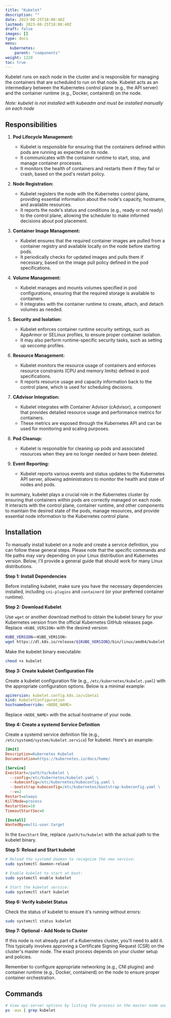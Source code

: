```yaml
---
title: "Kubelet"
description: ""
date: 2023-08-25T18:08:40Z
lastmod: 2023-08-25T18:08:40Z
draft: false
images: []
type: docs
menu:
  kubernetes:
    parent: "components"
weight: 1220
toc: true
---
```


Kubelet runs on each node in the cluster and is responsible for managing the containers that are scheduled to run on that node. Kubelet acts as an intermediary between the Kubernetes control plane (e.g., the API server) and the container runtime (e.g., Docker, containerd) on the node. 

*Note: kubelet is not installed with kubeadm and must be installed manually on each node*

## Responsibilities

1. **Pod Lifecycle Management:**
   - Kubelet is responsible for ensuring that the containers defined within pods are running as expected on its node.
   - It communicates with the container runtime to start, stop, and manage container processes.
   - It monitors the health of containers and restarts them if they fail or crash, based on the pod's restart policy.

2. **Node Registration:**
   - Kubelet registers the node with the Kubernetes control plane, providing essential information about the node's capacity, hostname, and available resources.
   - It reports the node's status and conditions (e.g., ready or not ready) to the control plane, allowing the scheduler to make informed decisions about pod placement.

3. **Container Image Management:**
   - Kubelet ensures that the required container images are pulled from a container registry and available locally on the node before starting pods.
   - It periodically checks for updated images and pulls them if necessary, based on the image pull policy defined in the pod specifications.

4. **Volume Management:**
   - Kubelet manages and mounts volumes specified in pod configurations, ensuring that the required storage is available to containers.
   - It integrates with the container runtime to create, attach, and detach volumes as needed.

5. **Security and Isolation:**
   - Kubelet enforces container runtime security settings, such as AppArmor or SELinux profiles, to ensure proper container isolation.
   - It may also perform runtime-specific security tasks, such as setting up seccomp profiles.

6. **Resource Management:**
   - Kubelet monitors the resource usage of containers and enforces resource constraints (CPU and memory limits) defined in pod specifications.
   - It reports resource usage and capacity information back to the control plane, which is used for scheduling decisions.

7. **CAdvisor Integration:**
   - Kubelet integrates with Container Advisor (cAdvisor), a component that provides detailed resource usage and performance metrics for containers.
   - These metrics are exposed through the Kubernetes API and can be used for monitoring and scaling purposes.

8. **Pod Cleanup:**
   - Kubelet is responsible for cleaning up pods and associated resources when they are no longer needed or have been deleted.

9. **Event Reporting:**
   - Kubelet reports various events and status updates to the Kubernetes API server, allowing administrators to monitor the health and state of nodes and pods.

In summary, kubelet plays a crucial role in the Kubernetes cluster by ensuring that containers within pods are correctly managed on each node. It interacts with the control plane, container runtime, and other components to maintain the desired state of the pods, manage resources, and provide essential node information to the Kubernetes control plane.

## Installation

To manually install kubelet on a node and create a service definition, you can follow these general steps. Please note that the specific commands and file paths may vary depending on your Linux distribution and Kubernetes version. Below, I'll provide a general guide that should work for many Linux distributions.

**Step 1: Install Dependencies**

Before installing kubelet, make sure you have the necessary dependencies installed, including `cni-plugins` and `containerd` (or your preferred container runtime).

**Step 2: Download Kubelet**

Use `wget` or another download method to obtain the kubelet binary for your Kubernetes version from the official Kubernetes GitHub releases page. Replace `<KUBE_VERSION>` with the desired version:

```bash
KUBE_VERSION=<KUBE_VERSION>
wget https://dl.k8s.io/release/${KUBE_VERSION}/bin/linux/amd64/kubelet
```

Make the kubelet binary executable:

```bash
chmod +x kubelet
```

**Step 3: Create kubelet Configuration File**

Create a kubelet configuration file (e.g., `/etc/kubernetes/kubelet.yaml`) with the appropriate configuration options. Below is a minimal example:

```yaml
apiVersion: kubelet.config.k8s.io/v1beta1
kind: KubeletConfiguration
hostnameOverride: <NODE_NAME>
```

Replace `<NODE_NAME>` with the actual hostname of your node.

**Step 4: Create a systemd Service Definition**

Create a systemd service definition file (e.g., `/etc/systemd/system/kubelet.service`) for kubelet. Here's an example:

```ini
[Unit]
Description=Kubernetes Kubelet
Documentation=https://kubernetes.io/docs/home/

[Service]
ExecStart=/path/to/kubelet \
  --config=/etc/kubernetes/kubelet.yaml \
  --kubeconfig=/etc/kubernetes/kubeconfig.yaml \
  --bootstrap-kubeconfig=/etc/kubernetes/bootstrap-kubeconfig.yaml \
  --v=2
Restart=always
KillMode=process
RestartSec=10
TimeoutStartSec=0

[Install]
WantedBy=multi-user.target
```

In the `ExecStart` line, replace `/path/to/kubelet` with the actual path to the kubelet binary.

**Step 5: Reload and Start kubelet**

```bash
# Reload the systemd daemon to recognize the new service:
sudo systemctl daemon-reload

# Enable kubelet to start at boot:
sudo systemctl enable kubelet

# Start the kubelet service:
sudo systemctl start kubelet
```

**Step 6: Verify kubelet Status**

Check the status of kubelet to ensure it's running without errors:

```bash
sudo systemctl status kubelet
```

**Step 7: Optional - Add Node to Cluster**

If this node is not already part of a Kubernetes cluster, you'll need to add it. This typically involves approving a Certificate Signing Request (CSR) on the cluster's master node. The exact process depends on your cluster setup and policies.

Remember to configure appropriate networking (e.g., CNI plugins) and container runtime (e.g., Docker, containerd) on the node to ensure proper container orchestration.


## Commands

```bash
# View api-server options by listing the process on the master node and searching for kube-apiserver
ps -aux | grep kubelet
```
